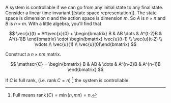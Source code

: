 A system is controllable if we can go from any initial state to any final state. Consider a linear time invariant [[state space representation]]. The state space is dimension $n$ and the action space is dimension $m$. So $A$ is $n \times n$ and $B$ is $n \times m$. With a little algebra, you'll find that

$$
\vec{x}(t) = A^t\vec{x}(0) + \begin{bmatrix} B & AB \dots & A^{t-2}B & A^{t-1}B \end{bmatrix} \cdot \begin{bmatrix} \vec{u}(t-1) \\ \vec{u}(t-2) \\ \vdots \\ \vec{u}(1) \\ \vec{u}(0)\end{bmatrix}
$$

Construct a $n \times nm$ matrix.

$$
\mathscr{C} = \begin{bmatrix} B & AB & \dots & A^{n-2}B & A^{n-1}B \end{bmatrix}
$$


If $C$ is full rank, (i.e. $\operatorname{rank} C = n$) [^rank] the system is controllable.

[^rank]: Full means $\operatorname{rank}(C) = \min(n, mn) = n$.